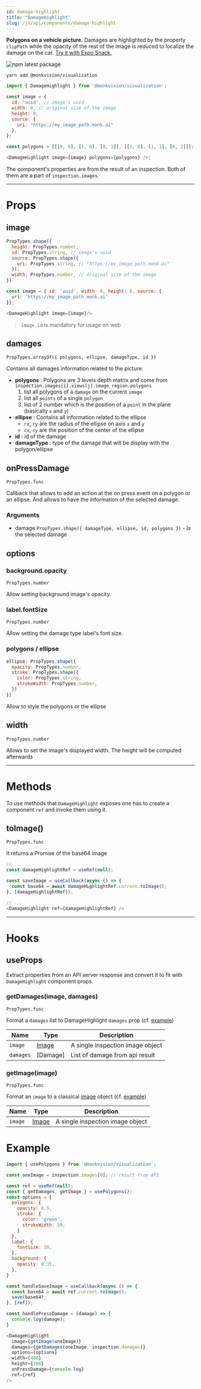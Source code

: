 ```yaml
---
id: damage-highlight
title: "DamageHighlight"
slug: /js/api/components/damage-highlight
---
```


**Polygons on a vehicle picture.**
Damages are highlighted by the property `clipPath` while the opacity of the rest of the image is reduced to localize
the damage on the car.
[Try it with Expo Snack.](https://snack.expo.dev/@alexandre-em-monk/damagehighlight-component)

![npm latest package](https://img.shields.io/npm/v/@monkvision/react-native/latest.svg)

```yarn
yarn add @monkvision/visualization
```

``` javascript
import { DamageHighlight } from '@monkvision/visualization';
```

``` javascript
const image = {
  id: "uuid", // image's uuid
  width: 0, // original size of the image
  height: 0,
  source: {
    uri: "https://my_image_path.monk.ai"
  },
};

const polygons = [[[0, 0], [1, 0], [0, 1]], [[2, 0], [1, 1], [0, 2]]];

<DamageHighlight image={image} polygons={polygons} />;
```

The component's properties are from the result of an inspection. Both of them are a part of `inspection.images`.

---

# Props

## image

``` javascript
PropTypes.shape({
  height: PropTypes.number,
  id: PropTypes.string, // image's uuid
  source: PropTypes.shape({
    uri: PropTypes.string, // "https://my_image_path.monk.ai"
  }),
  width: PropTypes.number, // original size of the image
})
```

``` javascript
const image = { id: 'uuid', width: 0, height: 0, source: {
  uri: 'https://my_image_path.monk.ai'
}};

<DamageHighlight image={image}/>
```
> `image.id` is mandatory for usage on web
## damages
`PropTypes.arrayOf({ polygons, ellipse, damageType, id })`

Contains all damages information related to the picture:

* **polygons** : Polygons are 3 levels depth matrix and come from `inspection.images[i].views[j].image_region.polygons`
  1. list all polygons of a `damage` on the current `image`
  2. list all `points` of a single `polygon`
  3. list of 2 number which is the position of a `point` in the plane (basically `x` and `y`)
* **ellipse** : Contains all information related to the ellipse
  * `rx`, `ry` are the radius of the ellipse on axis `x` and `y`
  * `cx`, `cy` are the position of the center of the ellipse
* **id** : id of the damage
* **damageType** : type of the damage that will be display with the polygon/ellipse

## onPressDamage
`PropTypes.func`

Callback that allows to add an action at the on press event on a polygon or an ellipse. And allows to have the information of the selected damage.

### Arguments
* damage `PropTypes.shape({ damageType, ellipse, id, polygons })` - Is the selected damage

## options

### background.opacity
`PropTypes.number`

Allow setting background image's opacity.

### label.fontSize
`PropTypes.number`

Allow setting the damage type label's font size.

### polygons / ellipse
```js
ellipse: PropTypes.shape({
  opacity: PropTypes.number,
  stroke: PropTypes.shape({
    color: PropTypes.string,
    strokeWidth: PropTypes.number,
  })
})
```
Allow to style the polygons or the ellipse

## width
`PropTypes.number`

Allows to set the image's displayed width. The height will be computed afterwards

---
# Methods
To use methods that `DamageHighlight` exposes one has to create a component `ref` and invoke them using it.
## toImage()
`PropTypes.func`

It returns a Promise of the base64 image

```js
// ...
const damageHighlightRef = useRef(null);

const saveImage = useCallback(async () => {
  const base64 = await damageHighlightRef.current.toImage();
}, [damageHighlightRef]);

// ...
<DamageHighlight ref={damageHighlightRef} />
```

---
# Hooks
## useProps

Extract properties from an API server response and convert it to fit with `DamageHighlight` component props.

### getDamages(image, damages)
`PropTypes.func`

Format a `damages` list to DamageHighlight `damages` prop (cf. [example](#Example))

| Name      | Type            | Description                      |
|-----------|-----------------|----------------------------------|
| `image`   | [Image](#image) | A single inspection image object |
| `damages` | [Damage]        | List of damage from api result   |

### getImage(image)
`PropTypes.func`

Format an `image` to a classical [image](#image) object (cf. [example](#Example))

| Name    | Type            | Description                      |
|---------|-----------------|----------------------------------|
| `image` | [Image](#image) | A single inspection image object |

# Example
``` javascript
import { usePolygons } from '@monkvision/visualization';
```

``` javascript
const oneImage = inspection.images[0]; // result from API

const ref = useRef(null);
const { getDamages, getImage } = usePolygons();
const options = {
  polygons: {
    opacity: 0.5,
    stroke: {
      color: 'green',
      strokeWidth: 50,
    }
  },
  label: {
    fontSize: 20,
  },
  background: {
    opacity: 0.35,
  },
}

const handleSaveImage = useCallback(async () => {
  const base64 = await ref.current.toImage();
  save(base64);
}, [ref]);

const handlePressDamage = (damage) => {
  console.log(damage);
}

<DamageHighlight
  image={getImage(oneImage)}
  damages={getDamages(oneImage, inspection.damages)}
  options={options}
  width={400}
  height={180}
  onPressDamage={console.log}
  ref={ref}
/>
```
